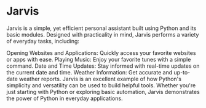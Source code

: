 <h1>Jarvis</h1>  
Jarvis is a simple, yet efficient personal assistant built using Python and its basic modules. Designed with practicality in mind, Jarvis performs a variety of everyday tasks, including:

Opening Websites and Applications: Quickly access your favorite websites or apps with ease.
Playing Music: Enjoy your favorite tunes with a simple command.
Date and Time Updates: Stay informed with real-time updates on the current date and time.
Weather Information: Get accurate and up-to-date weather reports.
Jarvis is an excellent example of how Python's simplicity and versatility can be used to build helpful tools. Whether you're just starting with Python or exploring basic automation, Jarvis demonstrates the power of Python in everyday applications.
